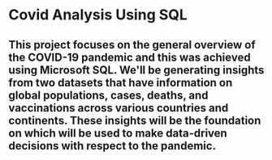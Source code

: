 # Covid Analysis Using SQL
## This project focuses on the general overview of the COVID-19 pandemic and this was achieved using Microsoft SQL. We'll be generating insights from two datasets that have information on global populations, cases, deaths, and vaccinations across various countries and continents. These insights will be the foundation on which will be used to make data-driven decisions with respect to the pandemic.
